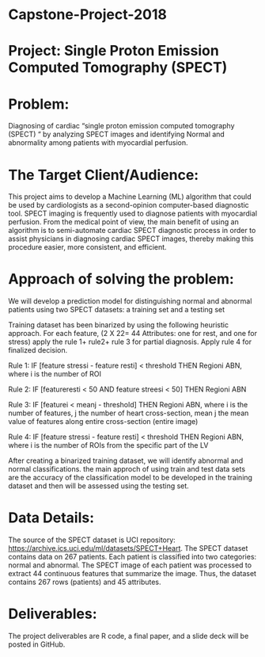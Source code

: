 # Capstone-Project-2018
# Project: Single Proton Emission Computed Tomography (SPECT)

# Problem: 
Diagnosing of cardiac “single proton emission computed tomography (SPECT) “ by analyzing SPECT images and identifying Normal and abnormality among patients with myocardial perfusion.

# The Target Client/Audience: 
This project aims to develop a Machine Learning (ML) algorithm that could be used by cardiologists as a second-opinion computer-based diagnostic tool. SPECT imaging is frequently used to diagnose patients with myocardial perfusion. From the medical point of view, the main benefit of using an algorithm is to semi-automate cardiac SPECT diagnostic process in order to assist physicians in diagnosing cardiac SPECT images, thereby making this procedure easier, more consistent, and efficient.

# Approach of solving the problem:
We will develop a prediction model for distinguishing normal and abnormal patients using two SPECT datasets: a training set and a testing set

Training dataset has been binarized by using the following heuristic approach. For each feature, (2 X 22= 44 Attributes: one for rest, and one for stress) apply the rule 1+ rule2+ rule 3 for partial diagnosis. Apply rule 4 for finalized decision.

Rule 1: IF [feature stressi - feature resti] < threshold THEN Regioni ABN, where i is the number of ROI

Rule 2: IF [featureresti < 50 AND feature streesi < 50] THEN Regioni ABN

Rule 3: IF [featurei < meanj - threshold] THEN Regioni ABN, where i is the number of features, j the number of heart cross-section, mean j the mean value of features along entire cross-section (entire image)

Rule 4: IF [feature stressi - feature resti] < threshold THEN Regioni ABN, where i is the number of ROIs from the specific part of the LV

After creating a binarized training dataset, we will identify abnormal and normal classifications. the main approch of using train and test data sets are the accuracy of the classification model to be developed in the training dataset and then will be assessed using the testing set.

# Data Details: 
The source of the SPECT dataset is UCI repository: https://archive.ics.uci.edu/ml/datasets/SPECT+Heart. The SPECT dataset contains data on 267 patients. Each patient is classified into two categories: normal and abnormal. The SPECT image of each patient was processed to extract 44 continuous features that summarize the image. Thus, the dataset contains 267 rows (patients) and 45 attributes.

# Deliverables: 
The project deliverables are R code, a final paper, and a slide deck will be posted in GitHub.
